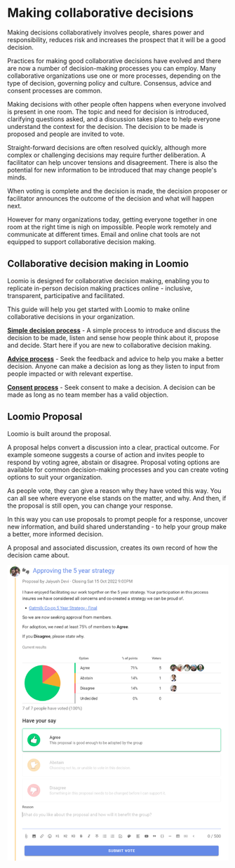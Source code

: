 # Making collaborative decisions

Making decisions collaboratively involves people, shares power and responsibility, reduces risk and increases the prospect that it will be a good decision.

Practices for making good collaborative decisions have evolved and there are now a number of decision-making processes you can employ.  Many collaborative organizations use one or more processes, depending on the type of decision, governing policy and culture.  Consensus, advice and consent processes are common.

Making decisions with other people often happens when everyone involved is present in one room. The topic and need for decision is introduced, clarifying questions asked, and a discussion takes place to help everyone understand the context for the decision.  The decision to be made is proposed and people are invited to vote. 

Straight-forward decisions are often resolved quickly, although more complex or challenging decisions may require further deliberation.  A facilitator can help uncover tensions and disagreement. There is also the potential for new information to be introduced that may change people's minds.

When voting is complete and the decision is made, the decision proposer or facilitator announces the outcome of the decision and what will happen next.

However for many organizations today, getting everyone together in one room at the right time is nigh on impossible.  People work remotely and communicate at different times.  Email and online chat tools are not equipped to support collaborative decision making.

## Collaborative decision making in Loomio

Loomio is designed for collaborative decision making, enabling you to replicate in-person decision making practices online -  inclusive, transparent, participative and facilitated.

This guide will help you get started with Loomio to make online collaborative decisions in your organization.    

**[Simple decision process](https://help.loomio.com/en/user_manual/polls/decisions/index.html)** - A simple process to introduce and discuss the decision to be made, listen and sense how people think about it, propose and decide. Start here if you are new to collaborative decision making.

**[Advice process](https://help.loomio.com/en/guides/advice_process/index.html)** - Seek the feedback and advice to help you make a better decision. Anyone can make a decision as long as they listen to input from people impacted or with relevant expertise.

**[Consent process](https://help.loomio.com/en/guides/consent_process/index.html)** - Seek consent to make a decision. A decision can be made as long as no team member has a valid objection.

## Loomio Proposal

Loomio is built around the proposal.

A proposal helps convert a discussion into a clear, practical outcome. For example someone suggests a course of action and invites people to respond by voting agree, abstain or disagree. Proposal voting options are available for common decision-making processes and you can create voting options to suit your organization.

As people vote, they can give a reason why they have voted this way. You can all see where everyone else stands on the matter, and why. And then, if the proposal is still open, you can change your response.

In this way you can use proposals to prompt people for a response, uncover new information, and build shared understanding - to help your group make a better, more informed decision.

A proposal and associated discussion, creates its own record of how the decision came about.

![](proposal_vote.png)
